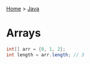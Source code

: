 [Home](../../README.md) > [Java](./README.md)

# Arrays

```java
int[] arr = {0, 1, 2};
int length = arr.length; // 3
```
